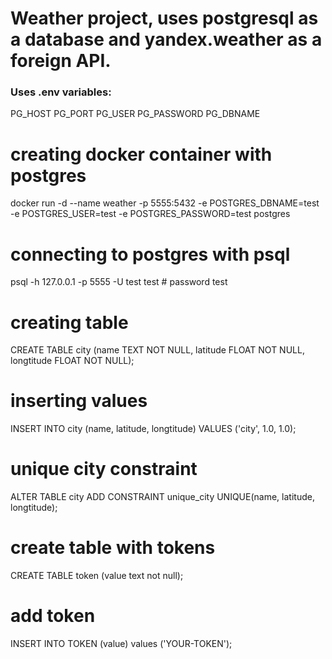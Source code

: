 # Weather project, uses postgresql as a database and yandex.weather as a foreign API.
### Uses .env variables:
PG_HOST
PG_PORT
PG_USER
PG_PASSWORD
PG_DBNAME

# creating docker container with postgres
docker run -d --name weather -p 5555:5432 -e POSTGRES_DBNAME=test \
    -e POSTGRES_USER=test -e POSTGRES_PASSWORD=test postgres

# connecting to postgres with psql
psql -h 127.0.0.1 -p 5555 -U test test # password test

# creating table
CREATE TABLE city (name TEXT NOT NULL, latitude FLOAT NOT NULL, longtitude FLOAT NOT NULL);

# inserting values
INSERT INTO city (name, latitude, longtitude) VALUES ('city', 1.0, 1.0);

# unique city constraint
ALTER TABLE city ADD CONSTRAINT unique_city UNIQUE(name, latitude, longtitude);

# create table with tokens
CREATE TABLE token (value text not null);

# add token
INSERT INTO TOKEN (value) values ('YOUR-TOKEN');
